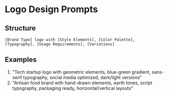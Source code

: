 # Logo Design Prompts

## Structure

```
[Brand Type] logo with [Style Elements], [Color Palette], [Typography], [Usage Requirements], [Variations]
```

## Examples

1. "Tech startup logo with geometric elements, blue-green gradient, sans-serif typography, social media optimized, dark/light versions"
2. "Artisan food brand with hand-drawn elements, earth tones, script typography, packaging ready, horizontal/vertical layouts"

```

```
